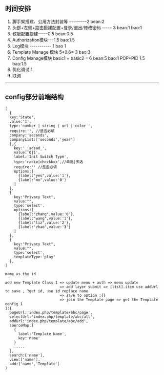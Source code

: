 ## 时间安排
1. 脚手架搭建、公用方法封装等 ---------2 bean:2
2. 头部+左侧+路由搭建配置+登录/退出/修改密码 ----- 3 bean:1 bao:1
3. 权限配置搭建-----0.5 bean:0.5
4. Authorization模块---1.5 bao:1.5
5. Log模块 ----------- 1  bao 1
6. Template Manage 模块 5*0.6= 3 bao:3
7. Config Manage模块 
    basic1 + basic2 = 6 bean:5 bao:1
    POP+PID 1.5 bao:1.5
8. 优化调试 1
9. 联调
--------------------------------------
## config部分前端结构
```
[
  {
  key:'State', 
  value:'1',
  type:'number | string | url | color ',
  require:'', //是否必填
  company:'seconds',
  companyList:['seconds','year']
  },{
    key:'__adsad_',
    value:'0|1',
    label:'Init Switch Type',
    type:'radio|checkbox',//单选|多选
    require:'' //是否必填
    options:[
      {label:"yes",value:'1'},
      {label:"no",value:'0'}
    ]
  },
  {
    key:"Privacy Text",
    value:"",
    type:'select',
    options:[
      {label:"zhang",value:'0'},
      {label:"wang",value:'1'},
      {label:"liz",value:'2'},
      {label:"zhao",value:'3'}
    ]
  },
  {
    key:"Privacy Text",
    value:"",
    type:'select',
    templateType:'play'
  },
]
```

```
name as the id

add new Template Class 1 => update menu + auth => menu update 
                         => add layer submit => [list].item use addUrl to save , ?get id, use id replace name
                         => save to option :{}
                         => join the Template page => get the Template config 1
1:{
  pageUrl:'index.php/template/abc/page',
  selectUrl:'index.php/template/abc/all',
  addUrl:'index.php/template/abc/add',
  sourceMap:[
    {
      label:'Template Name',
      key:'name'
    }
    .....
  ],
  search:['name'],
  view:['name'],
  add:['name','Template']
}

```